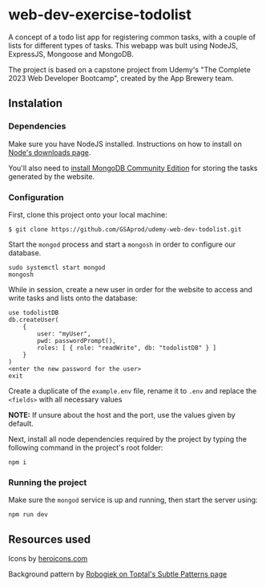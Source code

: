 # web-dev-exercise-todolist
A concept of a todo list app for registering common tasks, with a couple of lists for different types of tasks. This webapp was bult using NodeJS, ExpressJS, Mongoose and MongoDB. 

The project is based on a capstone project from Udemy's "The Complete 2023 Web Developer Bootcamp", created by the App Brewery team.

## Instalation

### Dependencies

Make sure you have NodeJS installed. Instructions on how to install on [Node's downloads page](https://nodejs.org/en/download/package-manager).

You'll also need to [install MongoDB Community Edition](https://www.mongodb.com/docs/manual/installation/) for storing the tasks generated by the website.

### Configuration

First, clone this project onto your local machine:

```
$ git clone https://github.com/GSAprod/udemy-web-dev-todolist.git
```

Start the `mongod` process and start a `mongosh` in order to configure our database. 

```
sudo systemctl start mongod
mongosh
```

While in session, create a new user in order for the website to access and write tasks and lists onto the database:

```
use todolistDB
db.createUser(
    {
        user: "myUser",
        pwd: passwordPrompt(),
        roles: [ { role: "readWrite", db: "todolistDB" } ]
    }
)
<enter the new password for the user>
exit
```

Create a duplicate of the `example.env` file, rename it to `.env` and replace the `<fields>` with all necessary values

**NOTE:** If unsure about the host and the port, use the values given by default.

Next, install all node dependencies required by the project by typing the following command in the project's root folder:

```
npm i
```

### Running the project

Make sure the `mongod` service is up and running, then start the server using:

```
npm run dev
```


## Resources used

Icons by [heroicons.com](https://heroicons.com)

Background pattern by [Robogiek on Toptal's Subtle Patterns page](https://www.toptal.com/designers/subtlepatterns/interlaced/)